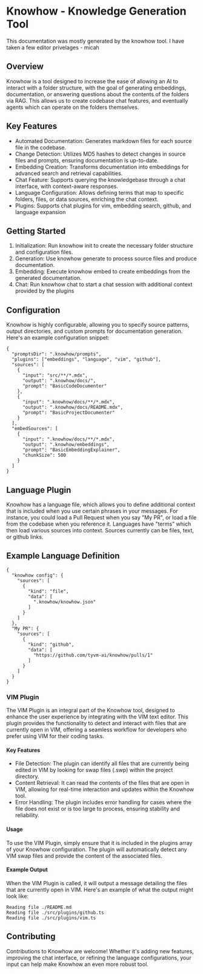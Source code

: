 # Knowhow - Knowledge Generation Tool
This documentation was mostly generated by the knowhow tool. I have taken a few editor privelages - micah

## Overview

Knowhow is a tool designed to increase the ease of allowing an AI to interact with a folder structure, with the goal of generating embeddings, documentation, or answering questions about the contents of the folders via RAG. This allows us to create codebase chat features, and eventually agents which can operate on the folders themselves.

## Key Features

* Automated Documentation: Generates markdown files for each source file in the codebase.
* Change Detection: Utilizes MD5 hashes to detect changes in source files and prompts, ensuring documentation is up-to-date.
* Embedding Creation: Transforms documentation into embeddings for advanced search and retrieval capabilities.
* Chat Feature: Supports querying the knowledgebase through a chat interface, with context-aware responses.
* Language Configuration: Allows defining terms that map to specific folders, files, or data sources, enriching the chat context.
* Plugins: Supports chat plugins for vim, embedding search, github, and language expansion

## Getting Started

1. Initialization: Run knowhow init to create the necessary folder structure and configuration files.
2. Generation: Use knowhow generate to process source files and produce documentation.
3. Embedding: Execute knowhow embed to create embeddings from the generated documentation.
4. Chat: Run knowhow chat to start a chat session with additional context provided by the plugins

## Configuration

Knowhow is highly configurable, allowing you to specify source patterns, output directories, and custom prompts for documentation generation. Here's an example configuration snippet:

    {
      "promptsDir": ".knowhow/prompts",
      "plugins": ["embeddings", "language", "vim", "github"],
      "sources": [
        {
          "input": "src/**/*.mdx",
          "output": ".knowhow/docs/",
          "prompt": "BasicCodeDocumenter"
        },
        {
          "input": ".knowhow/docs/**/*.mdx",
          "output": ".knowhow/docs/README.mdx",
          "prompt": "BasicProjectDocumenter"
        }
      ],
      "embedSources": [
        {
          "input": ".knowhow/docs/**/*.mdx",
          "output": ".knowhow/embeddings",
          "prompt": "BasicEmbeddingExplainer",
          "chunkSize": 500
        }
      ]
    }

## Language Plugin

Knowhow has a language file, which allows you to define additional context that is included when you use certain phrases in your messages. For instance, you could load a Pull Request when you say "My PR", or load a file from the codebase when you reference it. Languages have "terms" which then load various sources into context. Sources currently can be files, text, or github links.

## Example Language Definition
    {
      "knowhow config": {
        "sources": [
          {
            "kind": "file",
            "data": [
              ".knowhow/knowhow.json"
            ]
          }
        ]
      },
      "My PR": {
        "sources": [
          {
            "kind": "github",
            "data": [
              "https://github.com/tyvm-ai/knowhow/pulls/1"
            ]
          }
        ]
      }
    }

### VIM Plugin

The VIM Plugin is an integral part of the Knowhow tool, designed to enhance the user experience by integrating with the VIM text editor. This plugin provides the functionality to detect and interact with files that are currently open in VIM, offering a seamless workflow for developers who prefer using VIM for their coding tasks.

#### Key Features

* File Detection: The plugin can identify all files that are currently being edited in VIM by looking for swap files (.swp) within the project directory.
* Content Retrieval: It can read the contents of the files that are open in VIM, allowing for real-time interaction and updates within the Knowhow tool.
* Error Handling: The plugin includes error handling for cases where the file does not exist or is too large to process, ensuring stability and reliability.

#### Usage

To use the VIM Plugin, simply ensure that it is included in the plugins array of your Knowhow configuration. The plugin will automatically detect any VIM swap files and provide the content of the associated files.

#### Example Output

When the VIM Plugin is called, it will output a message detailing the files that are currently open in VIM. Here's an example of what the output might look like:

    Reading file ./README.md
    Reading file ./src/plugins/github.ts
    Reading file ./src/plugins/vim.ts



## Contributing

Contributions to Knowhow are welcome! Whether it's adding new features, improving the chat interface, or refining the language configurations, your input can help make Knowhow an even more robust tool.

